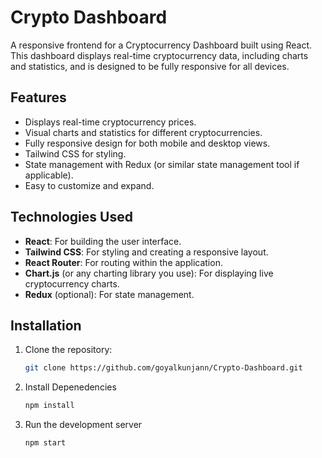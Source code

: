 # Crypto Dashboard

A responsive frontend for a Cryptocurrency Dashboard built using React. This dashboard displays real-time cryptocurrency data, including charts and statistics, and is designed to be fully responsive for all devices.

## Features

- Displays real-time cryptocurrency prices.
- Visual charts and statistics for different cryptocurrencies.
- Fully responsive design for both mobile and desktop views.
- Tailwind CSS for styling.
- State management with Redux (or similar state management tool if applicable).
- Easy to customize and expand.

## Technologies Used

- **React**: For building the user interface.
- **Tailwind CSS**: For styling and creating a responsive layout.
- **React Router**: For routing within the application.
- **Chart.js** (or any charting library you use): For displaying live cryptocurrency charts.
- **Redux** (optional): For state management.

## Installation

1. Clone the repository:
   ```bash
   git clone https://github.com/goyalkunjann/Crypto-Dashboard.git
   
2. Install Depenedencies
   ```bash
   npm install

3. Run the development server
   ```bash
   npm start
   
   
